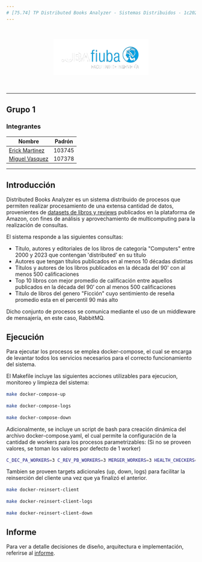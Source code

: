 ```yaml
---
# [75.74] TP Distributed Books Analyzer - Sistemas Distribuidos - 1c2024
---
```


<br>
<p align="center">
  <img src="https://raw.githubusercontent.com/MiguelV5/MiguelV5/main/misc/logofiubatransparent_partialwhite.png" width="50%"/>
</p>
<br>

---

## Grupo 1

### Integrantes

| Nombre                                        | Padrón |
| --------------------------------------------- | ------ |
| [Erick Martinez](https://github.com/erick12m) | 103745 |
| [Miguel Vasquez](https://github.com/MiguelV5) | 107378 |

---

## Introducción

Distributed Books Analyzer es un sistema distribuido de procesos que permiten realizar procesamiento de una extensa cantidad de datos, provenientes de [datasets de libros y reviews](https://www.kaggle.com/datasets/mohamedbakhet/amazon-books-reviews) publicados en la plataforma de Amazon, con fines de análisis y aprovechamiento de multicomputing para la realización de consultas.

El sistema responde a las siguientes consultas:

- Título, autores y editoriales de los libros de categoría "Computers" entre 2000 y 2023 que contengan 'distributed' en su título
- Autores que tengan títulos publicados en al menos 10 décadas distintas
- Títulos y autores de los libros publicados en la década del 90' con al menos 500 calificaciones
- Top 10 libros con mejor promedio de calificación entre aquellos publicados en la década del 90’ con al menos 500 calificaciones
- Título de libros del genero "Ficción" cuyo sentimiento de reseña promedio esta en el percentil 90 más alto

Dicho conjunto de procesos se comunica mediante el uso de un middleware de mensajería, en este caso, RabbitMQ.

## Ejecución

Para ejecutar los procesos se emplea docker-compose, el cual se encarga de levantar todos los servicios necesarios para el correcto funcionamiento del sistema.

El Makefile incluye las siguientes acciones utilizables para ejecucion, monitoreo y limpieza del sistema:

```bash
make docker-compose-up
```

```bash
make docker-compose-logs
```

```bash
make docker-compose-down
```

Adicionalmente, se incluye un script de bash para creación dinámica del archivo docker-compose.yaml, el cual permite la configuración de la cantidad de workers para los procesos parametrizables:
(Si no se proveen valores, se toman los valores por defecto de 1 worker)

```bash
C_DEC_PA_WORKERS=3 C_REV_PB_WORKERS=3 MERGER_WORKERS=3 HEALTH_CHECKERS=3 ./create-compose.sh
```

Tambien se proveen targets adicionales (up, down, logs) para facilitar la reinserción del cliente una vez que ya finalizó el anterior.

```bash
make docker-reinsert-client
```

```bash
make docker-reinsert-client-logs
```

```bash
make docker-reinsert-client-down
```

## Informe

Para ver a detalle decisiones de diseño, arquitectura e implementación, referirse al [informe](https://github.com/erick12m/distributed-books-analyzer/blob/main/informe.pdf).
